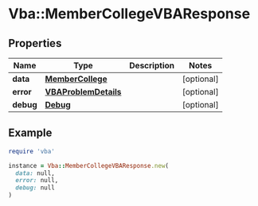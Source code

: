 # Vba::MemberCollegeVBAResponse

## Properties

| Name | Type | Description | Notes |
| ---- | ---- | ----------- | ----- |
| **data** | [**MemberCollege**](MemberCollege.md) |  | [optional] |
| **error** | [**VBAProblemDetails**](VBAProblemDetails.md) |  | [optional] |
| **debug** | [**Debug**](Debug.md) |  | [optional] |

## Example

```ruby
require 'vba'

instance = Vba::MemberCollegeVBAResponse.new(
  data: null,
  error: null,
  debug: null
)
```

